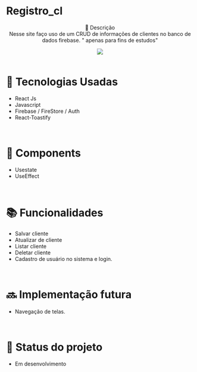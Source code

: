  # Registro_cl <br> 

<p align="center">
 📝 Descrição <br> 
   Nesse site faço uso de um CRUD de informações de clientes no banco de dados firebase. 
   " apenas para fins de estudos"  <br> 
</p>


<div align="center">
<img src="https://i.ibb.co/hZ2Hs95/user.png"/>
</div>

 <br> 
 
# 🚀 Tecnologias Usadas
* React Js
* Javascript
* Firebase / FireStore / Auth
* React-Toastify

<br> 

# 🔧 Components

* Usestate
* UseEffect

<br> 

# 📚 Funcionalidades
* Salvar cliente
* Atualizar de cliente
* Listar cliente
* Deletar cliente
* Cadastro de usuário no sistema e login.

<br> 

# 🔜 Implementação futura
* Navegação de telas.

<br> 

# 🎯 Status do projeto
* Em desenvolvimento
